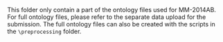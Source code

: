 This folder only contain a part of the ontology files used for MM-2014AB.
For full ontology files, please refer to the separate data upload for the submission.
The full ontology files can also be created with the scripts in the `\preprocessing` folder.